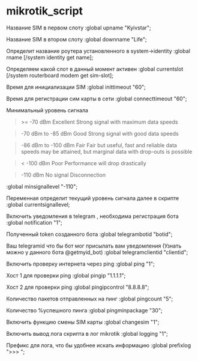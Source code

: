 # mikrotik_script
Название SIM в первом слоту
:global upname "Kyivstar";

Название SIM в втором слоту
:global downname "Life";

Определит название роутера установленного в system->identity
:global rname [/system identity get name];

Определяем какой слот в данный момент активен
:global currentslot [/system routerboard modem get sim-slot];

Время для инициализации SIM
:global inittimeout "60";

Время для регистрации сим карты в сети
:global connecttimeout "60";

Минимальный уровень сигнала

>\>= -70 dBm	Excellent	Strong signal with maximum data speeds

>-70 dBm to -85 dBm	Good	Strong signal with good data speeds

>-86 dBm to -100 dBm	Fair	Fair but useful, fast and reliable data speeds may be attained, but marginal data with drop-outs is possible

>< -100 dBm	Poor	Performance will drop drastically

>-110 dBm	No signal	Disconnection



:global minsignallevel "-110";

Переменная определит текущий уровень сигнала далее в скрипте
:global currentsignallevel;

Включить уведомления в telegram , необходима регистрация бота
:global notification "1";

Полученный token созданного бота
:global telegrambotid "botid";

Ваш telegramid что бы бот мог присылать вам уведомления (Узнать можно у данного бота @getmyid_bot)
:global telegramclientid "clientid";

Включить проверку интернета через ping
:global ping "1";

Хост 1 для проверки ping
:global pingip "1.1.1.1";

Хост 2 для проверки ping
:global pingipcontrol "8.8.8.8";

Количество пакетов отправленных на пинг
:global pingcount "5";

Количество %успешного пинга
:global pingminpackage "30";

Включить функцию смены SIM карты
:global changesim "1";

Включить вывод лога скрипта в лог mikrotik
:global logging "1";

Префикс для лога, что бы удобнее искать информацию
:global prefixlog ">>> ";
